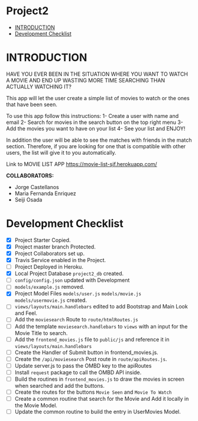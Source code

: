 # Project2 <!-- omit in toc --> 

- [INTRODUCTION](#introduction)
- [Development Checklist](#development-checklist)

# INTRODUCTION 

HAVE YOU EVER BEEN IN THE SITUATION WHERE YOU WANT TO WATCH A MOVIE AND END UP WASTING MORE TIME SEARCHING THAN ACTUALLY WATCHING IT? 

This app will let the user create a simple list of movies to watch or the ones that have been seen. 

To use this app follow this instructions: 
1- Create a user with name and email 
2- Search for movies in the search button on the top right menu
3- Add the movies you want to have on your list
4- See your list and ENJOY!

In addition the user will be able to see the matches with friends in the match section. Therefore, if you are looking for one that is compatible with other users, the list will give it to you automatically. 

Link to MOVIE LIST APP
https://movie-list-sjf.herokuapp.com/

**COLLABORATORS:**
* Jorge Castellanos
* Maria Fernanda Enriquez
* Seiji Osada



# Development Checklist

* [x] Project Starter Copied.
* [x] Project master branch Protected.
* [x] Project Collaborators set up.
* [x] Travis Service enabled in the Project.
* [ ] Project Deployed in Heroku.
* [x] Local Project Database `project2_db` created.
* [ ] `config/config.json` updated with Development
* [ ] `models/example.js` removed.
* [x] Project Model Files `models/user.js` `models/movie.js` `models/usermovie.js` created.
* [ ] `views/layouts/main.handlebars` edited to add Bootstrap and Main Look and Feel.
* [ ] Add the `moviesearch` Route to `route/htmlRoutes.js`
* [ ] Add the  template `moviesearch.handlebars` to `views` with an input for the Movie Title to search.
* [ ] Add the `frontend_movies.js` file to `public/js` and reference it in `views/layouts/main.handlebars`
* [ ] Create the Handler of Submit button in frontend_movies.js.
* [ ] Create the `/api/moviesearch` Post route in `route/apiRoutes.js`.
* [ ] Update server.js to pass the OMBD key to the apiRoutes
* [ ] Install `request` package to call the OMBD API inside.
* [ ] Build the routines in `frontend_movies.js` to draw the movies in screen when searched and add the buttons.
* [ ] Create the routes for the buttons `Movie Seen` and `Movie To Watch`
* [ ] Create a common routine that search for the Movie and Add it locally in the Movie Model.
* [ ] Update the common routine to build the entry in UserMovies Model.